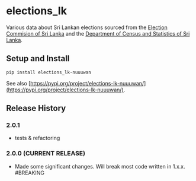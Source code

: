 # elections_lk

Various data about Sri Lankan elections sourced from the [Election Commision of  Sri Lanka](elections.gov.lk) and the [Department of Census and Statistics of Sri Lanka](statistics.gov.lk).

## Setup and Install

```
pip install elections_lk-nuuuwan
```

See also [https://pypi.org/project/elections-lk-nuuuwan/](https://pypi.org/project/elections-lk-nuuuwan/).

## Release History

### 2.0.1
* tests & refactoring 

### 2.0.0 (CURRENT RELEASE)

* Made some significant changes. Will break most code written in 1.x.x. #BREAKING 

